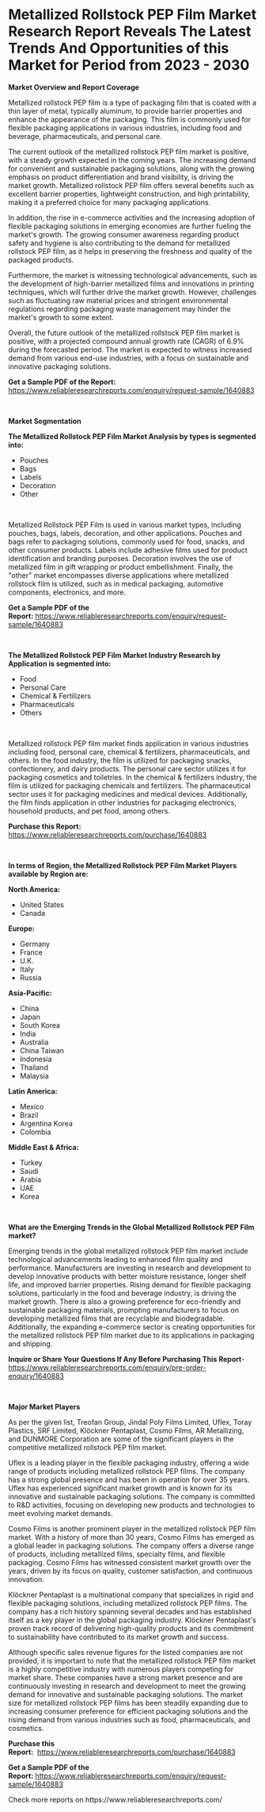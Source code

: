 <p><h1>Metallized Rollstock PEP Film Market Research Report Reveals The Latest Trends And Opportunities of this Market for Period from 2023 - 2030</h1></p><p><strong>Market Overview and Report Coverage</strong></p>
<p><p>Metallized rollstock PEP film is a type of packaging film that is coated with a thin layer of metal, typically aluminum, to provide barrier properties and enhance the appearance of the packaging. This film is commonly used for flexible packaging applications in various industries, including food and beverage, pharmaceuticals, and personal care.</p><p>The current outlook of the metallized rollstock PEP film market is positive, with a steady growth expected in the coming years. The increasing demand for convenient and sustainable packaging solutions, along with the growing emphasis on product differentiation and brand visibility, is driving the market growth. Metallized rollstock PEP film offers several benefits such as excellent barrier properties, lightweight construction, and high printability, making it a preferred choice for many packaging applications.</p><p>In addition, the rise in e-commerce activities and the increasing adoption of flexible packaging solutions in emerging economies are further fueling the market's growth. The growing consumer awareness regarding product safety and hygiene is also contributing to the demand for metallized rollstock PEP film, as it helps in preserving the freshness and quality of the packaged products.</p><p>Furthermore, the market is witnessing technological advancements, such as the development of high-barrier metallized films and innovations in printing techniques, which will further drive the market growth. However, challenges such as fluctuating raw material prices and stringent environmental regulations regarding packaging waste management may hinder the market's growth to some extent.</p><p>Overall, the future outlook of the metallized rollstock PEP film market is positive, with a projected compound annual growth rate (CAGR) of 6.9% during the forecasted period. The market is expected to witness increased demand from various end-use industries, with a focus on sustainable and innovative packaging solutions.</p></p>
<p><strong>Get a Sample PDF of the Report:</strong> <a href="https://www.reliableresearchreports.com/enquiry/request-sample/1640883">https://www.reliableresearchreports.com/enquiry/request-sample/1640883</a></p>
<p>&nbsp;</p>
<p><strong>Market Segmentation</strong></p>
<p><strong>The Metallized Rollstock PEP Film Market Analysis by types is segmented into:</strong></p>
<p><ul><li>Pouches</li><li>Bags</li><li>Labels</li><li>Decoration</li><li>Other</li></ul></p>
<p>&nbsp;</p>
<p><p>Metallized Rollstock PEP Film is used in various market types, including pouches, bags, labels, decoration, and other applications. Pouches and bags refer to packaging solutions, commonly used for food, snacks, and other consumer products. Labels include adhesive films used for product identification and branding purposes. Decoration involves the use of metallized film in gift wrapping or product embellishment. Finally, the "other" market encompasses diverse applications where metallized rollstock film is utilized, such as in medical packaging, automotive components, electronics, and more.</p></p>
<p><strong>Get a Sample PDF of the Report:</strong>&nbsp;<a href="https://www.reliableresearchreports.com/enquiry/request-sample/1640883">https://www.reliableresearchreports.com/enquiry/request-sample/1640883</a></p>
<p>&nbsp;</p>
<p><strong>The Metallized Rollstock PEP Film Market Industry Research by Application is segmented into:</strong></p>
<p><ul><li>Food</li><li>Personal Care</li><li>Chemical & Fertilizers</li><li>Pharmaceuticals</li><li>Others</li></ul></p>
<p>&nbsp;</p>
<p><p>Metallized rollstock PEP film market finds application in various industries including food, personal care, chemical & fertilizers, pharmaceuticals, and others. In the food industry, the film is utilized for packaging snacks, confectionery, and dairy products. The personal care sector utilizes it for packaging cosmetics and toiletries. In the chemical & fertilizers industry, the film is utilized for packaging chemicals and fertilizers. The pharmaceutical sector uses it for packaging medicines and medical devices. Additionally, the film finds application in other industries for packaging electronics, household products, and pet food, among others.</p></p>
<p><strong>Purchase this Report:</strong>&nbsp; <a href="https://www.reliableresearchreports.com/purchase/1640883">https://www.reliableresearchreports.com/purchase/1640883</a></p>
<p>&nbsp;</p>
<p><strong>In terms of Region, the Metallized Rollstock PEP Film Market Players available by Region are:</strong></p>
<p>
    <p> <strong> North America: </strong>
        <ul>
            <li>United States</li>
            <li>Canada</li>
        </ul>
        </p> 
    <p> <strong> Europe: </strong>
        <ul>
            <li>Germany</li>
            <li>France</li>
            <li>U.K.</li>
            <li>Italy</li>
            <li>Russia</li>
        </ul>
        </p> 
    <p> <strong> Asia-Pacific: </strong>
        <ul>
            <li>China</li>
            <li>Japan</li>
            <li>South Korea</li>
            <li>India</li>
            <li>Australia</li>
            <li>China Taiwan</li>
            <li>Indonesia</li>
            <li>Thailand</li>
            <li>Malaysia</li>
        </ul>
        </p> 
    <p> <strong> Latin America: </strong>
        <ul>
            <li>Mexico</li>
            <li>Brazil</li>
            <li>Argentina Korea</li>
            <li>Colombia</li>
        </ul>
        </p> 
    <p> <strong> Middle East & Africa: </strong>
        <ul>
            <li>Turkey</li>
            <li>Saudi</li>
            <li>Arabia</li>
            <li>UAE</li>
            <li>Korea</li>
        </ul>
    </p>
    </p>
<p>&nbsp;</p>
<p><strong>What are the Emerging Trends in the Global Metallized Rollstock PEP Film market?</strong></p>
<p><p>Emerging trends in the global metallized rollstock PEP film market include technological advancements leading to enhanced film quality and performance. Manufacturers are investing in research and development to develop innovative products with better moisture resistance, longer shelf life, and improved barrier properties. Rising demand for flexible packaging solutions, particularly in the food and beverage industry, is driving the market growth. There is also a growing preference for eco-friendly and sustainable packaging materials, prompting manufacturers to focus on developing metallized films that are recyclable and biodegradable. Additionally, the expanding e-commerce sector is creating opportunities for the metallized rollstock PEP film market due to its applications in packaging and shipping.</p></p>
<p><strong>Inquire or Share Your Questions If Any Before Purchasing This Report</strong>- <a href="https://www.reliableresearchreports.com/enquiry/pre-order-enquiry/1640883">https://www.reliableresearchreports.com/enquiry/pre-order-enquiry/1640883</a></p>
<p>&nbsp;</p>
<p><strong>Major Market Players</strong></p>
<p><p>As per the given list, Treofan Group, Jindal Poly Films Limited, Uflex, Toray Plastics, SRF Limited, Klöckner Pentaplast, Cosmo Films, AR Metallizing, and DUNMORE Corporation are some of the significant players in the competitive metallized rollstock PEP film market.</p><p>Uflex is a leading player in the flexible packaging industry, offering a wide range of products including metallized rollstock PEP films. The company has a strong global presence and has been in operation for over 35 years. Uflex has experienced significant market growth and is known for its innovative and sustainable packaging solutions. The company is committed to R&D activities, focusing on developing new products and technologies to meet evolving market demands.</p><p>Cosmo Films is another prominent player in the metallized rollstock PEP film market. With a history of more than 30 years, Cosmo Films has emerged as a global leader in packaging solutions. The company offers a diverse range of products, including metallized films, specialty films, and flexible packaging. Cosmo Films has witnessed consistent market growth over the years, driven by its focus on quality, customer satisfaction, and continuous innovation.</p><p>Klöckner Pentaplast is a multinational company that specializes in rigid and flexible packaging solutions, including metallized rollstock PEP films. The company has a rich history spanning several decades and has established itself as a key player in the global packaging industry. Klöckner Pentaplast's proven track record of delivering high-quality products and its commitment to sustainability have contributed to its market growth and success.</p><p>Although specific sales revenue figures for the listed companies are not provided, it is important to note that the metallized rollstock PEP film market is a highly competitive industry with numerous players competing for market share. These companies have a strong market presence and are continuously investing in research and development to meet the growing demand for innovative and sustainable packaging solutions. The market size for metallized rollstock PEP films has been steadily expanding due to increasing consumer preference for efficient packaging solutions and the rising demand from various industries such as food, pharmaceuticals, and cosmetics.</p></p>
<p><strong>Purchase this Report:</strong>&nbsp;&nbsp;<a href="https://www.reliableresearchreports.com/purchase/1640883">https://www.reliableresearchreports.com/purchase/1640883</a></p>
<p></p>
<p><strong>Get a Sample PDF of the Report:</strong>&nbsp;<a href="https://www.reliableresearchreports.com/enquiry/request-sample/1640883">https://www.reliableresearchreports.com/enquiry/request-sample/1640883</a></p>
<p>Check more reports on https://www.reliableresearchreports.com/</p>